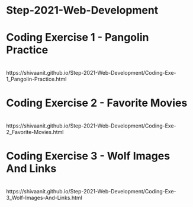 # Step-2021-Web-Development
# Coding Exercise 1 - Pangolin Practice
<br>
https://shivaanit.github.io/Step-2021-Web-Development/Coding-Exe-1_Pangolin-Practice.html

# Coding Exercise 2 - Favorite Movies
<br>
https://shivaanit.github.io/Step-2021-Web-Development/Coding-Exe-2_Favorite-Movies.html

# Coding Exercise 3 - Wolf Images And Links
<br>
https://shivaanit.github.io/Step-2021-Web-Development/Coding-Exe-3_Wolf-Images-And-Links.html
